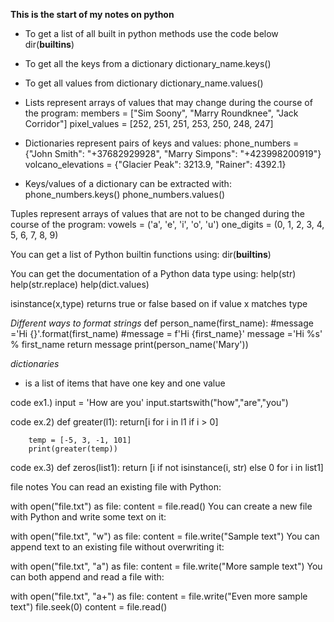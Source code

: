 **This is the start of my notes on python**

* To get a list of all built in python methods use the code below
    dir(__builtins__) 

* To get all the keys from a dictionary
    dictionary_name.keys()
* To get all values from dictionary
    dictionary_name.values()


* Lists represent arrays of values that may change during the course of the program:
members = ["Sim Soony", "Marry Roundknee", "Jack Corridor"]
pixel_values = [252, 251, 251, 253, 250, 248, 247]

* Dictionaries represent pairs of keys and values:
phone_numbers = {"John Smith": "+37682929928", "Marry Simpons": "+423998200919"}
volcano_elevations = {"Glacier Peak": 3213.9, "Rainer": 4392.1}

* Keys/values of a dictionary can be extracted with:
phone_numbers.keys()
phone_numbers.values()

Tuples represent arrays of values that are not to be changed during the course of the program:
vowels = ('a', 'e', 'i', 'o', 'u')
one_digits = (0, 1, 2, 3, 4, 5, 6, 7, 8, 9)

You can get a list of Python builtin functions using:
dir(__builtins__)

You can get the documentation of a Python data type using:
help(str)
help(str.replace)
help(dict.values)

isinstance(x,type) returns true or false based on if value x matches type

*Different ways to format strings*
def person_name(first_name):
    #message ='Hi {}'.format(first_name)
    #message = f'Hi {first_name}'
    message ='Hi %s' % first_name
    return message
print(person_name('Mary'))

*dictionaries*
* is a list of items that have one key and one value


code ex1.)
        input = 'How are you'
        input.startswith("how","are","you")


code ex.2)
        def greater(l1):
            return[i for i in l1 if i  > 0]
            
        temp = [-5, 3, -1, 101]
        print(greater(temp))

code ex.3)
        def zeros(list1):
            return [i if not isinstance(i, str) else 0 for i in list1]



file notes
You can read an existing file with Python:

with open("file.txt") as file:
    content = file.read()
You can create a new file with Python and write some text on it:

with open("file.txt", "w") as file:
    content = file.write("Sample text")
You can append text to an existing file without overwriting it:

with open("file.txt", "a") as file:
    content = file.write("More sample text")
You can both append and read a file with:

with open("file.txt", "a+") as file:
    content = file.write("Even more sample text")
    file.seek(0)
    content = file.read()